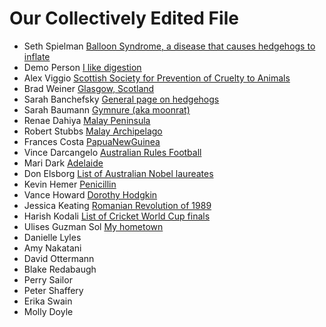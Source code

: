 # Our Collectively Edited File
* Seth Spielman [Balloon Syndrome, a disease that causes hedgehogs to inflate](https://en.wikipedia.org/wiki/Balloon_syndrome)
* Demo Person [I like digestion](https://en.wikipedia.org/wiki/Gastrointestinal_tract)
* Alex Viggio [Scottish Society for Prevention of Cruelty to Animals](https://en.wikipedia.org/wiki/Scottish_Society_for_Prevention_of_Cruelty_to_Animals)
* Brad  Weiner [Glasgow, Scotland](https://en.wikipedia.org/wiki/Glasgow) 
* Sarah Banchefsky [General page on hedgehogs](https://en.wikipedia.org/wiki/Hedgehog)
* Sarah Baumann [Gymnure (aka moonrat)](https://en.wikipedia.org/wiki/Gymnure)
* Renae Dahiya [Malay Peninsula](https://en.wikipedia.org/wiki/Malay_Peninsula)
* Robert Stubbs [Malay Archipelago](https://en.wikipedia.org/wiki/Malay_Archipelago)
* Frances Costa [PapuaNewGuinea](https://en.wikipedia.org/wiki/Papua_New_Guinea)
* Vince Darcangelo [Australian Rules Football](https://en.wikipedia.org/wiki/Australian_rules_football)
* Mari Dark [Adelaide](https://en.wikipedia.org/wiki/Adelaide)
* Don Elsborg [List of Australian Nobel laureates](https://en.wikipedia.org/wiki/List_of_Australian_Nobel_laureates#Australian_laureates_by_birthplace)
* Kevin Hemer [Penicillin](https://en.wikipedia.org/wiki/Penicillin)
* Vance Howard [Dorothy Hodgkin](https://en.wikipedia.org/wiki/Dorothy_Hodgkin)
* Jessica Keating [Romanian Revolution of 1989](https://en.wikipedia.org/wiki/Romanian_Revolution)
* Harish Kodali [List of Cricket World Cup finals](https://en.wikipedia.org/wiki/List_of_Cricket_World_Cup_finals)
* Ulises Guzman Sol [My hometown](http://www.microrregiones.gob.mx/zap/datGenerales.aspx?entra=nacion&ent=07&mun=102)
* Danielle Lyles
* Amy Nakatani
* David Ottermann
* Blake Redabaugh
* Perry Sailor
* Peter  Shaffery 
* Erika Swain
* Molly Doyle
